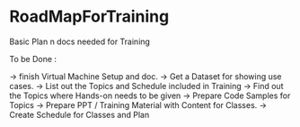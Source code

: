 # RoadMapForTraining
Basic Plan n docs needed for Training 

To be Done :

 -> finish Virtual Machine Setup and  doc.
 -> Get a Dataset for showing use cases.
 -> List out the Topics and Schedule included in Training 
 -> Find out the Topics where Hands-on needs to be given
 -> Prepare Code Samples for Topics
 -> Prepare PPT / Training Material with Content  for Classes.
 -> Create Schedule for Classes and Plan  
